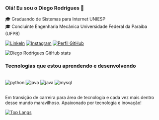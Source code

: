 

### Olá! Eu sou o Diego Rodrigues 👋
🎓 Graduando de Sistemas para Internet UNIESP<br/>
🎓 Concluinte Engenharia Mecânica Universidade Federal da Paraíba (UFPB)<br/>



[![LinkeIn](https://img.shields.io/badge/LinkedIn-0077B5?style=for-the-badge&logo=linkedin&logoColor=white)](https://www.linkedin.com/in/devdiegobrt/)    [![Instagram](https://img.shields.io/badge/Instagram-E4405F?style=for-the-badge&logo=instagram&logoColor=white)](https://www.instagram.com/diegorodriguesbrt/) [![Perfil GitHub](https://img.shields.io/badge/GitHub-100000?style=for-the-badge&logo=github&logoColor=white)](https://github.com/DiegoRodriguesbrt)


![Diego Rodrigues GitHub stats](https://github-readme-stats.vercel.app/api?username=diegoRodriguesbrt&show_icons=true&theme=dark)



### Tecnologias que estou aprendendo e desenvolvendo

<div style = "display: inline_block">
<br/>
<img align = "center" alt ="python" src = "https://img.shields.io/badge/Python-3776AB?style=for-the-badge&logo=python&logoColor=white">
<img align = "center" alt = "java" src = "https://img.shields.io/badge/Java-ED8B00?style=for-the-badge&logo=java&logoColor=white">
<img align = "center" alt = "java" src = "https://img.shields.io/badge/JavaScript-323330?style=for-the-badge&logo=javascript&logoColor=F7DF1E">
<img align = "center" alt = "mysql" src = "https://img.shields.io/badge/MySQL-00000F?style=for-the-badge&logo=mysql&logoColor=white">
</div><br/>

Em transição de carreira para área de tecnologia e cada vez mais dentro desse mundo maravilhoso. Apaixonado por tecnologia e inovação!

[![Top Langs](https://github-readme-stats.vercel.app/api/top-langs/?username=diegorodriguesbrt&layout=compact)](https://github.com/anuraghazra/github-readme-stats)
